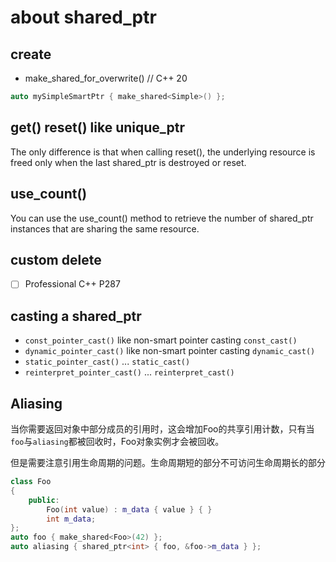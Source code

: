 # about shared_ptr
## create
- make_shared_for_overwrite()  // C++ 20
```C++
auto mySimpleSmartPtr { make_shared<Simple>() };
```
## get() reset() like unique_ptr
The only difference is that when calling reset(), the underlying resource is freed only when the last shared_ptr is destroyed or reset.

## use_count()
You can use the use_count() method to retrieve the number of shared_ptr instances that are sharing the same resource.

## custom delete
- [ ] Professional C++ P287

## casting a shared_ptr
- `const_pointer_cast()` like non-smart pointer casting `const_cast()`
- `dynamic_pointer_cast()` like non-smart pointer casting `dynamic_cast()`
- `static_pointer_cast()` ... `static_cast()`
- `reinterpret_pointer_cast()` ... `reinterpret_cast()`

## Aliasing
当你需要返回对象中部分成员的引用时，这会增加Foo的共享引用计数，只有当`foo`与`aliasing`都被回收时，Foo对象实例才会被回收。

但是需要注意引用生命周期的问题。生命周期短的部分不可访问生命周期长的部分
```C++
class Foo
{
    public:
        Foo(int value) : m_data { value } { }
        int m_data;
};
auto foo { make_shared<Foo>(42) };
auto aliasing { shared_ptr<int> { foo, &foo->m_data } };
```

